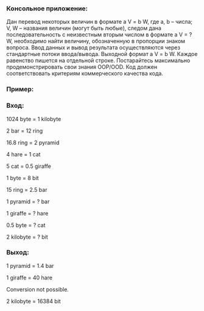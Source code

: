 ### Консольное приложение:
Дан перевод некоторых величин в формате a V = b W, где a, b – числа; V, W – названия величин (могут быть любые), следом дана последовательность с неизвестным вторым числом в формате a V = ? W, необходимо найти величину, обозначенную в пропорции знаком вопроса. Ввод данных и вывод результата осуществляются через стандартные потоки ввода/вывода.
Выходной формат a V = b W. Каждое равенство пишется на отдельной строке. Постарайтесь максимально продемонстрировать свои знания ООP/OOD.
Код должен соответствовать критериям коммерческого качества кода.

### Пример:

### Вход:

1024 byte = 1 kilobyte

2 bar = 12 ring

16.8 ring = 2 pyramid

4 hare = 1 cat

5 cat = 0.5 giraffe 

1 byte = 8 bit

15 ring = 2.5 bar

1 pyramid = ? bar 

1 giraffe = ? hare

0.5 byte = ? cat

2 kilobyte = ? bit

### Выход:

1 pyramid = 1.4 bar

1 giraffe = 40 hare 

Conversion not possible. 

2 kilobyte = 16384 bit
